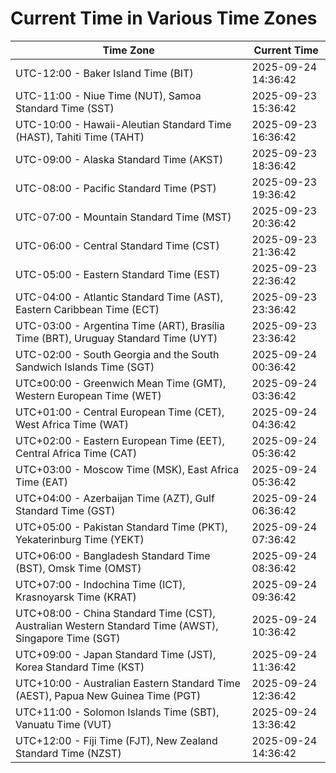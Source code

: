 # Current Time in Various Time Zones

| Time Zone | Current Time |
|-----------|--------------|
| UTC-12:00 - Baker Island Time (BIT) | 2025-09-24 14:36:42 |
| UTC-11:00 - Niue Time (NUT), Samoa Standard Time (SST) | 2025-09-23 15:36:42 |
| UTC-10:00 - Hawaii-Aleutian Standard Time (HAST), Tahiti Time (TAHT) | 2025-09-23 16:36:42 |
| UTC-09:00 - Alaska Standard Time (AKST) | 2025-09-23 18:36:42 |
| UTC-08:00 - Pacific Standard Time (PST) | 2025-09-23 19:36:42 |
| UTC-07:00 - Mountain Standard Time (MST) | 2025-09-23 20:36:42 |
| UTC-06:00 - Central Standard Time (CST) | 2025-09-23 21:36:42 |
| UTC-05:00 - Eastern Standard Time (EST) | 2025-09-23 22:36:42 |
| UTC-04:00 - Atlantic Standard Time (AST), Eastern Caribbean Time (ECT) | 2025-09-23 23:36:42 |
| UTC-03:00 - Argentina Time (ART), Brasília Time (BRT), Uruguay Standard Time (UYT) | 2025-09-23 23:36:42 |
| UTC-02:00 - South Georgia and the South Sandwich Islands Time (SGT) | 2025-09-24 00:36:42 |
| UTC±00:00 - Greenwich Mean Time (GMT), Western European Time (WET) | 2025-09-24 03:36:42 |
| UTC+01:00 - Central European Time (CET), West Africa Time (WAT) | 2025-09-24 04:36:42 |
| UTC+02:00 - Eastern European Time (EET), Central Africa Time (CAT) | 2025-09-24 05:36:42 |
| UTC+03:00 - Moscow Time (MSK), East Africa Time (EAT) | 2025-09-24 05:36:42 |
| UTC+04:00 - Azerbaijan Time (AZT), Gulf Standard Time (GST) | 2025-09-24 06:36:42 |
| UTC+05:00 - Pakistan Standard Time (PKT), Yekaterinburg Time (YEKT) | 2025-09-24 07:36:42 |
| UTC+06:00 - Bangladesh Standard Time (BST), Omsk Time (OMST) | 2025-09-24 08:36:42 |
| UTC+07:00 - Indochina Time (ICT), Krasnoyarsk Time (KRAT) | 2025-09-24 09:36:42 |
| UTC+08:00 - China Standard Time (CST), Australian Western Standard Time (AWST), Singapore Time (SGT) | 2025-09-24 10:36:42 |
| UTC+09:00 - Japan Standard Time (JST), Korea Standard Time (KST) | 2025-09-24 11:36:42 |
| UTC+10:00 - Australian Eastern Standard Time (AEST), Papua New Guinea Time (PGT) | 2025-09-24 12:36:42 |
| UTC+11:00 - Solomon Islands Time (SBT), Vanuatu Time (VUT) | 2025-09-24 13:36:42 |
| UTC+12:00 - Fiji Time (FJT), New Zealand Standard Time (NZST) | 2025-09-24 14:36:42 |
